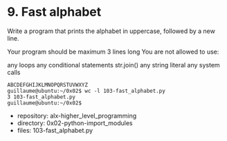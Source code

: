 # 9. Fast alphabet



Write a program that prints the alphabet in uppercase, followed by a new line.

Your program should be maximum 3 lines long
You are not allowed to use:


any loops
any conditional statements
str.join()
any string literal
any system calls


```guillaume@ubuntu:~/0x02$ ./103-fast_alphabet.py
ABCDEFGHIJKLMNOPQRSTUVWXYZ
guillaume@ubuntu:~/0x02$ wc -l 103-fast_alphabet.py
3 103-fast_alphabet.py
guillaume@ubuntu:~/0x02$
```


 - repository: alx-higher_level_programming
 - directory: 0x02-python-import_modules
 - files: 103-fast_alphabet.py
